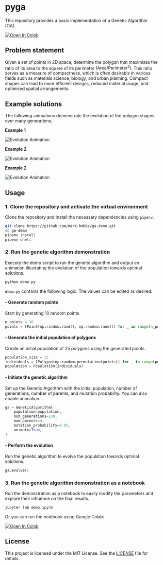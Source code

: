 # pyga

This repository provides a basic implementation of a Genetic Algorithm (GA).

 <a href="https://colab.research.google.com/github/mark-hobbs/ga-demo/blob/main/demo.ipynb" target="_parent"><img src="https://colab.research.google.com/assets/colab-badge.svg" alt="Open In Colab"/></a>

## Problem statement

Given a set of points in 2D space, determine the polygon that maximises the ratio of its area to the square of its perimeter $(\text{Area}/\text{Perimeter}^2)$. This ratio serves as a measure of compactness, which is often desirable in various fields such as materials science, biology, and urban planning. Compact shapes can lead to more efficient designs, reduced material usage, and optimised spatial arrangements.

## Example solutions

The following animations demonstrate the evolution of the polygon shapes over many generations.

**Example 1**

![Evolution Animation](figures/animation-1.gif)

**Example 2**

![Evolution Animation](figures/animation-2.gif)

**Example 2**

![Evolution Animation](figures/animation-3.gif)

## Usage

### 1. Clone the repository and activate the virtual environment

Clone the repository and install the necessary dependencies using `pipenv`.

```bash
git clone https://github.com/mark-hobbs/ga-demo.git
cd ga-demo
pipenv install
pipenv shell
```

### 2. Run the genetic algorithm demonstration

Execute the demo script to run the genetic algorithm and output an animation illustrating the evolution of the population towards optimal solutions.

```bash
python demo.py
```

`demo.py` contains the following logic. The values can be edited as desired:

#### - Generate random points

Start by generating 10 random points.

```python
n_points = 10
points = [Point(np.random.rand(), np.random.rand()) for _ in range(n_points)]
```

#### - Generate the initial population of polygons

Create an initial population of 25 polygons using the generated points.

```python
population_size = 25
individuals = [Polygon(np.random.permutation(points)) for _ in range(population_size)]
population = Population(individuals)
```

#### - Initiate the genetic algorithm

Set up the Genetic Algorithm with the initial population, number of generations, number of parents, and mutation probability. You can also enable animation.

```python
ga = GeneticAlgorithm(
    population=population,
    num_generations=100,
    num_parents=4,
    mutation_probability=0.05,
    animate=True,
)
```

#### - Perform the evolution

Run the genetic algorithm to evolve the population towards optimal solutions.

```python
ga.evolve()
```

### 3. Run the genetic algorithm demonstration as a notebook

Run the demonstration as a notebook to easily modify the parameters and explore their influence on the final results.

```bash
jupyter lab demo.ipynb
```

Or you can run the notebook using Google Colab: 

<a href="https://colab.research.google.com/github/mark-hobbs/ga-demo/blob/main/demo.ipynb" target="_parent"><img src="https://colab.research.google.com/assets/colab-badge.svg" alt="Open In Colab"/></a>

## License

This project is licensed under the MIT License. See the [LICENSE](LICENSE) file for details.